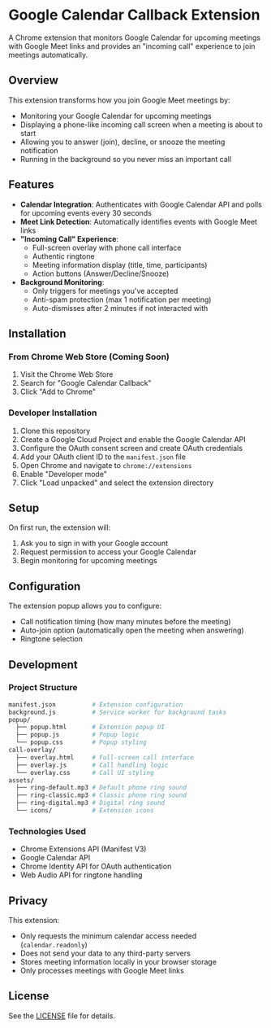 # Google Calendar Callback Extension

A Chrome extension that monitors Google Calendar for upcoming meetings with Google Meet links and provides an "incoming call" experience to join meetings automatically.

## Overview

This extension transforms how you join Google Meet meetings by:

- Monitoring your Google Calendar for upcoming meetings
- Displaying a phone-like incoming call screen when a meeting is about to start
- Allowing you to answer (join), decline, or snooze the meeting notification
- Running in the background so you never miss an important call

## Features

- **Calendar Integration**: Authenticates with Google Calendar API and polls for upcoming events every 30 seconds
- **Meet Link Detection**: Automatically identifies events with Google Meet links
- **"Incoming Call" Experience**:
  - Full-screen overlay with phone call interface
  - Authentic ringtone
  - Meeting information display (title, time, participants)
  - Action buttons (Answer/Decline/Snooze)
- **Background Monitoring**:
  - Only triggers for meetings you've accepted
  - Anti-spam protection (max 1 notification per meeting)
  - Auto-dismisses after 2 minutes if not interacted with

## Installation

### From Chrome Web Store (Coming Soon)

1. Visit the Chrome Web Store
2. Search for "Google Calendar Callback"
3. Click "Add to Chrome"

### Developer Installation

1. Clone this repository
2. Create a Google Cloud Project and enable the Google Calendar API
3. Configure the OAuth consent screen and create OAuth credentials
4. Add your OAuth client ID to the `manifest.json` file
5. Open Chrome and navigate to `chrome://extensions`
6. Enable "Developer mode"
7. Click "Load unpacked" and select the extension directory

## Setup

On first run, the extension will:

1. Ask you to sign in with your Google account
2. Request permission to access your Google Calendar
3. Begin monitoring for upcoming meetings

## Configuration

The extension popup allows you to configure:

- Call notification timing (how many minutes before the meeting)
- Auto-join option (automatically open the meeting when answering)
- Ringtone selection

## Development

### Project Structure

```bash
manifest.json          # Extension configuration
background.js          # Service worker for background tasks
popup/
  ├── popup.html       # Extension popup UI
  ├── popup.js         # Popup logic
  └── popup.css        # Popup styling
call-overlay/
  ├── overlay.html     # Full-screen call interface
  ├── overlay.js       # Call handling logic
  └── overlay.css      # Call UI styling
assets/
  ├── ring-default.mp3 # Default phone ring sound
  ├── ring-classic.mp3 # Classic phone ring sound
  ├── ring-digital.mp3 # Digital ring sound
  └── icons/           # Extension icons
```

### Technologies Used

- Chrome Extensions API (Manifest V3)
- Google Calendar API
- Chrome Identity API for OAuth authentication
- Web Audio API for ringtone handling

## Privacy

This extension:

- Only requests the minimum calendar access needed (`calendar.readonly`)
- Does not send your data to any third-party servers
- Stores meeting information locally in your browser storage
- Only processes meetings with Google Meet links

## License

See the [LICENSE](LICENSE) file for details.
